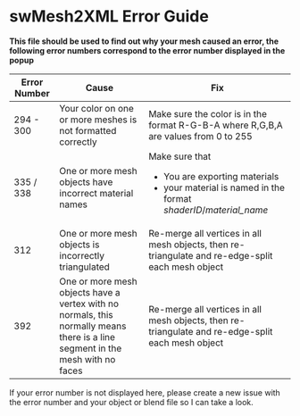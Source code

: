 # swMesh2XML Error Guide
**This file should be used to find out why your mesh caused an error, the following error numbers correspond to the error number displayed in the popup**

Error Number | Cause | Fix
-------------|-------|-----
294 - 300    | Your color on one or more meshes is not formatted correctly | Make sure the color is in the format R-G-B-A where R,G,B,A are values from 0 to 255
335 / 338    | One or more mesh objects have incorrect material names | Make sure that <ul><li> You are exporting materials</li><li> your material is named in the format *shaderID*/*material_name*</li></ul>
312          | One or more mesh objects is incorrectly triangulated | Re-merge all vertices in all mesh objects, then re-triangulate and re-edge-split each mesh object
392          | One or more mesh objects have a vertex with no normals, this normally means there is a line segment in the mesh with no faces | Re-merge all vertices in all mesh objects, then re-triangulate and re-edge-split each mesh object


If your error number is not displayed here, please create a new issue with the error number and your object or blend file so I can take a look.
